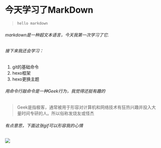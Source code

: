 # 今天学习了MarkDown
> `hello markdown`
###### markdown是一种超文本语言，今天我第一次学习了它.
###### 接下来我还会学习：
 1. git的基础命令 
 2. hexo框架
 3. hexo更换主题
 ###### 用命令行敲命令是一种Geek行为，我觉得还挺有趣的
 > Geek是指极客，通常被用于形容对计算机和网络技术有狂热兴趣并投入大量时间专研的人。所以俗称发烧友或怪杰
 ###### 有点意思，下面这张gif可以形容我的心情
   ![ ](https://qgt-style.oss-cn-hangzhou.aliyuncs.com/newcoursep4/g1/g1-2-2/tenor.gif)
